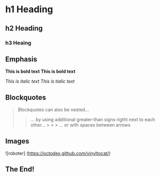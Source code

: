 # h1 Heading
## h2 Heading
### h3 Heaing

## Emphasis
**This is bold text**
__This is bold text__

*This is italic text*
_This is tialic text_

## Blockquotes

> Blockquotes can also be nested...
  >> ... by using additional greater-than signs rigtht next to each other...
    > > > ... or with spaces between arrows

## Images  
![roboter] (https://octodex.github.com/vinyltocat/)
## The End!
